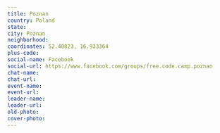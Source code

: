 ```yaml
---
title: Poznan
country: Poland
state: 
city: Poznan
neighborhood: 
coordinates: 52.40823, 16.933364
plus-code:
social-name: Facebook
social-url: https://www.facebook.com/groups/free.code.camp.poznan
chat-name:
chat-url:
event-name:
event-url:
leader-name:
leader-url:
old-photo: 
cover-photo:
---
```

